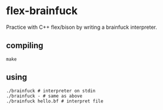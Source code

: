# flex-brainfuck
Practice with C++ flex/bison by writing a brainfuck interpreter.

## compiling
```
make
```

## using
```
./brainfuck # interpreter on stdin
./brainfuck - # same as above
./brainfuck hello.bf # interpret file
```